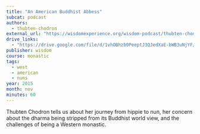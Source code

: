```yaml
---
title: "An American Buddhist Abbess"
subcat: podcast
authors:
  - thubten-chodron
external_url: "https://wisdomexperience.org/wisdom-podcast/thubten-chodron/"
drive_links:
  - "https://drive.google.com/file/d/1vhOBhzb0PeeptJ3QJedXaE-bWB3uNjYF/view?usp=drivesdk"
publisher: wisdom
course: monastic
tags:
  - west
  - american
  - nuns
year: 2015
month: nov
minutes: 60
---
```


Thubten Chodron tells us about her journey from hippie to nun, her concern about the dharma being stripped from its Buddhist world view, and the challenges of being a Western monastic.
